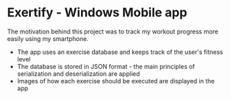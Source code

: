 # Exertify - Windows Mobile app

The motivation behind this project was to track my workout progress more easily using my smartphone.

* The app uses an exercise database and keeps track of the user's fitness level
* The database is stored in JSON format - the main principles of serialization and deserialization are applied
* Images of how each exercise should be executed are displayed in the app
